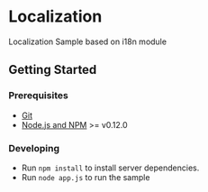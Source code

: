 # Localization

Localization Sample based on i18n module

## Getting Started

### Prerequisites

- [Git](https://git-scm.com/)
- [Node.js and NPM](nodejs.org) >= v0.12.0

### Developing

- Run `npm install` to install server dependencies.
- Run `node app.js` to run the sample

